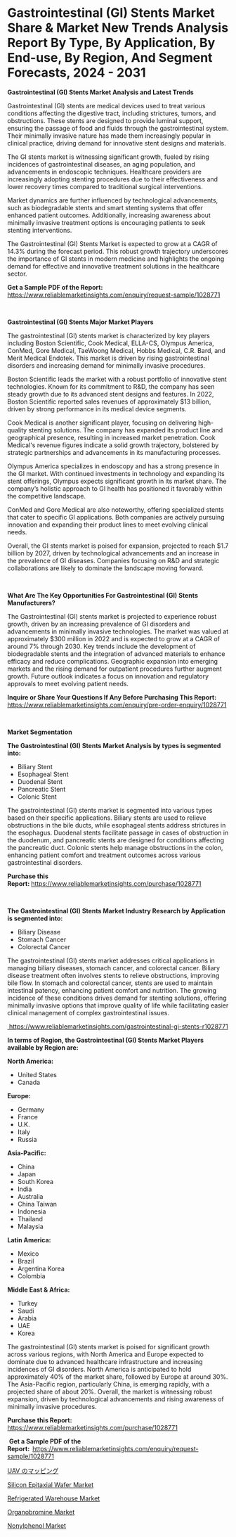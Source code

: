 <p><h1>Gastrointestinal (GI) Stents Market Share & Market New Trends Analysis Report By Type, By Application, By End-use, By Region, And Segment Forecasts, 2024 - 2031</h1></p><p><strong>Gastrointestinal (GI) Stents Market Analysis and Latest Trends</strong></p>
<p><p>Gastrointestinal (GI) stents are medical devices used to treat various conditions affecting the digestive tract, including strictures, tumors, and obstructions. These stents are designed to provide luminal support, ensuring the passage of food and fluids through the gastrointestinal system. Their minimally invasive nature has made them increasingly popular in clinical practice, driving demand for innovative stent designs and materials.</p><p>The GI stents market is witnessing significant growth, fueled by rising incidences of gastrointestinal diseases, an aging population, and advancements in endoscopic techniques. Healthcare providers are increasingly adopting stenting procedures due to their effectiveness and lower recovery times compared to traditional surgical interventions.</p><p>Market dynamics are further influenced by technological advancements, such as biodegradable stents and smart stenting systems that offer enhanced patient outcomes. Additionally, increasing awareness about minimally invasive treatment options is encouraging patients to seek stenting interventions.</p><p>The Gastrointestinal (GI) Stents Market is expected to grow at a CAGR of 14.3% during the forecast period. This robust growth trajectory underscores the importance of GI stents in modern medicine and highlights the ongoing demand for effective and innovative treatment solutions in the healthcare sector.</p></p>
<p><strong>Get a Sample PDF of the Report:&nbsp;</strong> <a href="https://www.reliablemarketinsights.com/enquiry/request-sample/1028771">https://www.reliablemarketinsights.com/enquiry/request-sample/1028771</a></p>
<p>&nbsp;</p>
<p><strong>Gastrointestinal (GI) Stents Major Market Players</strong></p>
<p><p>The gastrointestinal (GI) stents market is characterized by key players including Boston Scientific, Cook Medical, ELLA-CS, Olympus America, ConMed, Gore Medical, TaeWoong Medical, Hobbs Medical, C.R. Bard, and Merit Medical Endotek. This market is driven by rising gastrointestinal disorders and increasing demand for minimally invasive procedures.</p><p>Boston Scientific leads the market with a robust portfolio of innovative stent technologies. Known for its commitment to R&D, the company has seen steady growth due to its advanced stent designs and features. In 2022, Boston Scientific reported sales revenues of approximately $13 billion, driven by strong performance in its medical device segments.</p><p>Cook Medical is another significant player, focusing on delivering high-quality stenting solutions. The company has expanded its product line and geographical presence, resulting in increased market penetration. Cook Medical's revenue figures indicate a solid growth trajectory, bolstered by strategic partnerships and advancements in its manufacturing processes.</p><p>Olympus America specializes in endoscopy and has a strong presence in the GI market. With continued investments in technology and expanding its stent offerings, Olympus expects significant growth in its market share. The company’s holistic approach to GI health has positioned it favorably within the competitive landscape.</p><p>ConMed and Gore Medical are also noteworthy, offering specialized stents that cater to specific GI applications. Both companies are actively pursuing innovation and expanding their product lines to meet evolving clinical needs.</p><p>Overall, the GI stents market is poised for expansion, projected to reach $1.7 billion by 2027, driven by technological advancements and an increase in the prevalence of GI diseases. Companies focusing on R&D and strategic collaborations are likely to dominate the landscape moving forward.</p></p>
<p>&nbsp;</p>
<p><strong>What Are The Key Opportunities For Gastrointestinal (GI) Stents Manufacturers?</strong></p>
<p><p>The Gastrointestinal (GI) stents market is projected to experience robust growth, driven by an increasing prevalence of GI disorders and advancements in minimally invasive technologies. The market was valued at approximately $300 million in 2022 and is expected to grow at a CAGR of around 7% through 2030. Key trends include the development of biodegradable stents and the integration of advanced materials to enhance efficacy and reduce complications. Geographic expansion into emerging markets and the rising demand for outpatient procedures further augment growth. Future outlook indicates a focus on innovation and regulatory approvals to meet evolving patient needs.</p></p>
<p><strong>Inquire or Share Your Questions If Any Before Purchasing This Report:</strong> <a href="https://www.reliablemarketinsights.com/enquiry/pre-order-enquiry/1028771">https://www.reliablemarketinsights.com/enquiry/pre-order-enquiry/1028771</a></p>
<p>&nbsp;</p>
<p><strong>Market Segmentation</strong></p>
<p><strong>The Gastrointestinal (GI) Stents Market Analysis by types is segmented into:</strong></p>
<p><ul><li>Biliary Stent</li><li>Esophageal Stent</li><li>Duodenal Stent</li><li>Pancreatic Stent</li><li>Colonic Stent</li></ul></p>
<p><p>The gastrointestinal (GI) stents market is segmented into various types based on their specific applications. Biliary stents are used to relieve obstructions in the bile ducts, while esophageal stents address strictures in the esophagus. Duodenal stents facilitate passage in cases of obstruction in the duodenum, and pancreatic stents are designed for conditions affecting the pancreatic duct. Colonic stents help manage obstructions in the colon, enhancing patient comfort and treatment outcomes across various gastrointestinal disorders.</p></p>
<p><strong>Purchase this Report:&nbsp;</strong><a href="https://www.reliablemarketinsights.com/purchase/1028771">https://www.reliablemarketinsights.com/purchase/1028771</a></p>
<p>&nbsp;</p>
<p><strong>The Gastrointestinal (GI) Stents Market Industry Research by Application is segmented into:</strong></p>
<p><ul><li>Biliary Disease</li><li>Stomach Cancer</li><li>Colorectal Cancer</li></ul></p>
<p><p>The gastrointestinal (GI) stents market addresses critical applications in managing biliary diseases, stomach cancer, and colorectal cancer. Biliary disease treatment often involves stents to relieve obstructions, improving bile flow. In stomach and colorectal cancer, stents are used to maintain intestinal patency, enhancing patient comfort and nutrition. The growing incidence of these conditions drives demand for stenting solutions, offering minimally invasive options that improve quality of life while facilitating easier clinical management of complex gastrointestinal issues.</p></p>
<p><a href="https://www.reliablemarketinsights.com/gastrointestinal-gi-stents-r1028771">&nbsp;https://www.reliablemarketinsights.com/gastrointestinal-gi-stents-r1028771</a></p>
<p><strong>In terms of Region, the Gastrointestinal (GI) Stents Market Players available by Region are:</strong></p>
<p>
    <p> <strong> North America: </strong>
        <ul>
            <li>United States</li>
            <li>Canada</li>
        </ul>
        </p> 
    <p> <strong> Europe: </strong>
        <ul>
            <li>Germany</li>
            <li>France</li>
            <li>U.K.</li>
            <li>Italy</li>
            <li>Russia</li>
        </ul>
        </p> 
    <p> <strong> Asia-Pacific: </strong>
        <ul>
            <li>China</li>
            <li>Japan</li>
            <li>South Korea</li>
            <li>India</li>
            <li>Australia</li>
            <li>China Taiwan</li>
            <li>Indonesia</li>
            <li>Thailand</li>
            <li>Malaysia</li>
        </ul>
        </p> 
    <p> <strong> Latin America: </strong>
        <ul>
            <li>Mexico</li>
            <li>Brazil</li>
            <li>Argentina Korea</li>
            <li>Colombia</li>
        </ul>
        </p> 
    <p> <strong> Middle East & Africa: </strong>
        <ul>
            <li>Turkey</li>
            <li>Saudi</li>
            <li>Arabia</li>
            <li>UAE</li>
            <li>Korea</li>
        </ul>
    </p>
    </p>
<p><p>The gastrointestinal (GI) stents market is poised for significant growth across various regions, with North America and Europe expected to dominate due to advanced healthcare infrastructure and increasing incidences of GI disorders. North America is anticipated to hold approximately 40% of the market share, followed by Europe at around 30%. The Asia-Pacific region, particularly China, is emerging rapidly, with a projected share of about 20%. Overall, the market is witnessing robust expansion, driven by technological advancements and rising awareness of minimally invasive procedures.</p></p>
<p><strong>Purchase this Report: </strong><a href="https://www.reliablemarketinsights.com/purchase/1028771">https://www.reliablemarketinsights.com/purchase/1028771</a></p>
<p>&nbsp;<strong>Get a Sample PDF of the Report:&nbsp;&nbsp;</strong><a href="https://www.reliablemarketinsights.com/enquiry/request-sample/1028771">https://www.reliablemarketinsights.com/enquiry/request-sample/1028771</a></p>
<p><strong></strong></p>
<p><p><a href="https://mercedesyzfi.medium.com/mapping-uavs-market-%E3%81%AE%E3%82%B0%E3%83%AD%E3%83%BC%E3%83%90%E3%83%AB%E5%B8%82%E5%A0%B4%E6%A6%82%E8%A6%81%E3%81%AF-%E4%B8%96%E7%95%8C%E3%81%8A%E3%82%88%E3%81%B3%E4%B8%BB%E8%A6%81%E5%B8%82%E5%A0%B4%E3%81%AB%E3%81%8A%E3%81%91%E3%82%8B%E6%A5%AD%E7%95%8C%E3%81%AB%E5%BD%B1%E9%9F%BF%E3%82%92%E4%B8%8E%E3%81%88%E3%82%8B%E4%B8%BB%E8%A6%81%E3%81%AA%E3%83%88%E3%83%AC%E3%83%B3%E3%83%89%E3%81%AB%E3%81%A4%E3%81%84%E3%81%A6-%E7%8B%AC%E8%87%AA%E3%81%AE%E8%A6%96%E7%82%B9%E3%82%92%E6%8F%90%E4%BE%9B%E3%81%97%E3%81%BE%E3%81%99-f90c7efba5be?postPublishedType=initial">UAV のマッピング</a></p><p><a href="https://medium.com/@henrykihn_12939/this-report-aims-to-deliver-an-in-depth-analysis-of-the-global-silicon-epitaxial-wafer-market-c62e386f9482?postPublishedType=initial">Silicon Epitaxial Wafer Market</a></p><p><a href="https://www.linkedin.com/pulse/refrigerated-warehouse-market-size-share-competitive-landscape-2bsqe?trackingId=p9KvjNrMSzKkr9AcS2QRJQ%3D%3D">Refrigerated Warehouse Market</a></p><p><a href="https://issuu.com/reportprime-2/docs/organobromine-market-size-2030.pptx_8202b073c2ec3b">Organobromine Market</a></p><p><a href="https://issuu.com/reportprime-2/docs/nonylphenol-market-size-2030.pptx_4cb102a4ad2f22">Nonylphenol Market</a></p></p>
